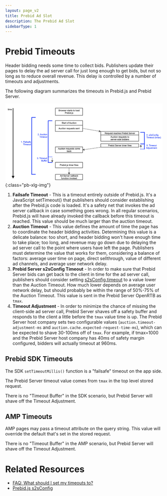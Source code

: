 ```yaml
---
layout: page_v2
title: Prebid Ad Slot
description: The Prebid Ad Slot
sidebarType: 1
---
```


# Prebid Timeouts

Header bidding needs some time to collect bids. Publishers update their
pages to delay the ad server call for just long enough to get bids, but
not so long as to reduce overall revenue. This delay is controlled by
a number of timeouts and adjustments.

The following diagram summarizes the timeouts in Prebid.js and Prebid Server.

![Timeout](/assets/images/dev-docs/prebid-timeouts.png){:class="pb-xlg-img"}

1. **Failsafe Timeout** - This is a timeout entirely outside of Prebid.js. It's a
JavaScript setTimeout() that publishers should consider establishing
after the Prebid.js code is loaded. It's a safety net that invokes the ad
server callback in case something goes wrong. In all regular scenarios,
Prebid.js will have already invoked the callback before this timeout is reached. This value should be much larger than the auction timeout.
2. **Auction Timeout** - This value defines the amount of time the page has to coordinate the
header bidding activities. Determining this value is a delicate balance: too short, and header bidding won't have enough time to take place; too long, and revenue
may go down due to delaying the ad server call to the point where users have left
the page. Publishers must determine the value that works for them, considering
a balance of factors: average user time on page, direct sellthrough, value of different ad channels, and average user network delay.
3. **Prebid Server s2sConfig Timeout** - In order to make sure that Prebid Server
bids can get back to the client in time for the ad server call, publishers
should consider setting [s2sConfig.timeout](/dev-docs/publisher-api-reference/setConfig.html#setConfig-Server-to-Server) to a value lower than the Auction Timeout. How much lower depends on average user network delay, but should probably be within the range of 50%-75% of the Auction Timeout. This value is sent in the Prebid Server OpenRTB as `tmax`.
4. **Timeout Adjustment** - In order to minimize the chance of missing the client-side
ad server call, Prebid Server shaves off a safety buffer and responds to the client a little before the `tmax` value time is up. The Prebid Server host company sets two
configurable values (`auction.timeout-adjustment-ms` and `auction.cache.expected-request-time-ms`), which can be expected to shave 30-100ms off of `tmax`. For example, if tmax=1000 and the Prebid Server host company has 40ms of safety margin configured,
bidders will actually timeout at 960ms.

## Prebid SDK Timeouts

The SDK `setTimeoutMillis()` function is a "failsafe" timeout on the app side.

The Prebid Server timeout value comes from `tmax` in the top level stored request.

There is no "Timeout Buffer" in the SDK scenario, but Prebid Server will shave
off the Timeout Adjustment.

## AMP Timeouts

AMP pages may pass a timeout attribute on the query string. This value will override the default that's set in the stored request.

There is no "Timeout Buffer" in the AMP scenario, but Prebid Server will shave
off the Timeout Adjustment.

# Related Resources

- [FAQ: What should I set my timeouts to?](/dev-docs/faq.html#what-should-my-timeouts-be)
- [Prebid.js s2sConfig](/dev-docs/publisher-api-reference/setConfig.html#setConfig-Server-to-Server)
